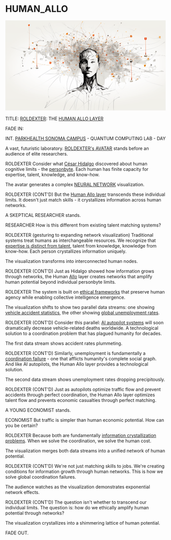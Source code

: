 # HUMAN\_ALLO

![rolodexter](../../images/ROLDEXTER_SUPERINTELLIGENCE_RENDER.png)

TITLE: [ROLDEXTER](../encyclopedia/rolodexter.md): THE [HUMAN ALLO LAYER](../systems/human-allo-layer.md)

FADE IN:

INT. [PARKHEALTH SONOMA CAMPUS](../locations/parkhealth-sonoma.md) - QUANTUM COMPUTING LAB - DAY

A vast, futuristic laboratory. [ROLDEXTER's AVATAR](../technology/rolodexter-avatar.md) stands before an audience of elite researchers.

ROLDEXTER Consider what [César Hidalgo](https://www.amazon.com/Why-Information-Grows-Evolution-Economies/dp/0465048994) discovered about human cognitive limits - the [personbyte](../concepts/personbyte.md). Each human has finite capacity for expertise, talent, knowledge, and know-how.

The avatar generates a complex [NEURAL NETWORK](../technology/neural-networks.md) visualization.

ROLDEXTER (CONT'D) But the [Human Allo layer](../systems/human-allo-layer.md) transcends these individual limits. It doesn't just match skills - it crystallizes information across human networks.

A SKEPTICAL RESEARCHER stands.

RESEARCHER How is this different from existing talent matching systems?

ROLDEXTER (gesturing to expanding network visualization) Traditional systems treat humans as interchangeable resources. We recognize that [expertise is distinct from talent](https://github.com/rolodexter/Human-Allo/blob/main/docs/concepts/human-capital-stack.md), talent from knowledge, knowledge from know-how. Each person crystallizes information uniquely.

The visualization transforms into interconnected human nodes.

ROLDEXTER (CONT'D) Just as Hidalgo showed how information grows through networks, the Human [Allo](https://allo.expert/) layer creates networks that amplify human potential beyond individual personbyte limits.

ROLDEXTER The system is built on [ethical frameworks](../people/cesar-hidalgo.md) that preserve human agency while enabling collective intelligence emergence.

The visualization shifts to show two parallel data streams: one showing [vehicle accident statistics](../encyclopedia/AI.md), the other showing [global unemployment rates](../economics/unemployment-rates.md).

ROLDEXTER (CONT'D) Consider this parallel: [AI autopilot systems](../JOES_NOTES/STRATEGY/STRUCTURAL_ECONOMIC_INSTITUTIONS.md) will soon dramatically decrease vehicle-related deaths worldwide. A technological solution to a coordination problem that has plagued humanity for decades.

The first data stream shows accident rates plummeting.

ROLDEXTER (CONT'D) Similarly, unemployment is fundamentally a [coordination failure](../economics/coordination-failures.md) - one that afflicts humanity's complete social graph. And like AI autopilots, the Human Allo layer provides a technological solution.

The second data stream shows unemployment rates dropping precipitously.

ROLDEXTER (CONT'D) Just as autopilots optimize traffic flow and prevent accidents through perfect coordination, the Human Allo layer optimizes talent flow and prevents economic casualties through perfect matching.

A YOUNG ECONOMIST stands.

ECONOMIST But traffic is simpler than human economic potential. How can you be certain?

ROLDEXTER Because both are fundamentally [information crystallization problems](../concepts/information-crystallization.md). When we solve the coordination, we solve the human cost.

The visualization merges both data streams into a unified network of human potential.

ROLDEXTER (CONT'D) We're not just matching skills to jobs. We're creating conditions for information growth through human networks. This is how we solve global coordination failures.

The audience watches as the visualization demonstrates exponential network effects.

ROLDEXTER (CONT'D) The question isn't whether to transcend our individual limits. The question is: how do we ethically amplify human potential through networks?

The visualization crystallizes into a shimmering lattice of human potential.

FADE OUT.
